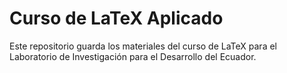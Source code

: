 # Curso de LaTeX Aplicado

Este repositorio guarda los materiales del curso de LaTeX para el Laboratorio de Investigación para el Desarrollo del Ecuador. 

